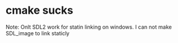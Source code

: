 # cmake sucks
Note: Onlt SDL2 work for statin linking on windows. I can not make SDL_image to link staticly
